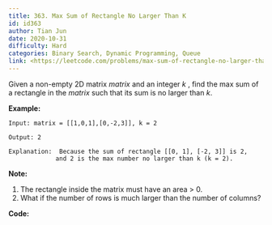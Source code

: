 ```yaml
---
title: 363. Max Sum of Rectangle No Larger Than K
id: id363
author: Tian Jun
date: 2020-10-31
difficulty: Hard
categories: Binary Search, Dynamic Programming, Queue
link: <https://leetcode.com/problems/max-sum-of-rectangle-no-larger-than-k/description/>
---
```


Given a non-empty 2D matrix _matrix_ and an integer _k_ , find the max sum of
a rectangle in the _matrix_ such that its sum is no larger than _k_.

**Example:**
            
	Input: matrix = [[1,0,1],[0,-2,3]], k = 2    
	Output: 2     
	Explanation:  Because the sum of rectangle [[0, 1], [-2, 3]] is 2,                 and 2 is the max number no larger than k (k = 2).

**Note:**

  1. The rectangle inside the matrix must have an area > 0.
  2. What if the number of rows is much larger than the number of columns?


**Code:**
